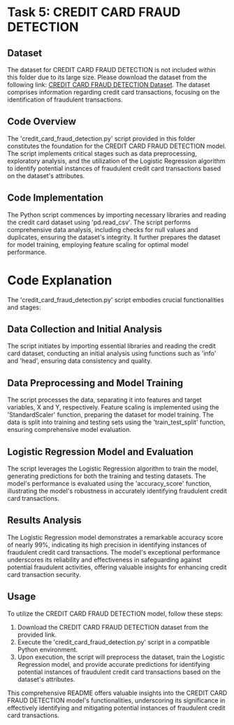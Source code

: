 # Task 5: CREDIT CARD FRAUD DETECTION

## Dataset
The dataset for CREDIT CARD FRAUD DETECTION is not included within this folder due to its large size. Please download the dataset from the following link: [CREDIT CARD FRAUD DETECTION Dataset](https://www.kaggle.com/datasets/mlg-ulb/creditcardfraud). The dataset comprises information regarding credit card transactions, focusing on the identification of fraudulent transactions.

## Code Overview
The 'credit_card_fraud_detection.py' script provided in this folder constitutes the foundation for the CREDIT CARD FRAUD DETECTION model. The script implements critical stages such as data preprocessing, exploratory analysis, and the utilization of the Logistic Regression algorithm to identify potential instances of fraudulent credit card transactions based on the dataset's attributes.

## Code Implementation
The Python script commences by importing necessary libraries and reading the credit card dataset using 'pd.read_csv'. The script performs comprehensive data analysis, including checks for null values and duplicates, ensuring the dataset's integrity. It further prepares the dataset for model training, employing feature scaling for optimal model performance.

# Code Explanation

The 'credit_card_fraud_detection.py' script embodies crucial functionalities and stages:

## Data Collection and Initial Analysis
The script initiates by importing essential libraries and reading the credit card dataset, conducting an initial analysis using functions such as 'info' and 'head', ensuring data consistency and quality.

## Data Preprocessing and Model Training
The script processes the data, separating it into features and target variables, X and Y, respectively. Feature scaling is implemented using the 'StandardScaler' function, preparing the dataset for model training. The data is split into training and testing sets using the 'train_test_split' function, ensuring comprehensive model evaluation.

## Logistic Regression Model and Evaluation
The script leverages the Logistic Regression algorithm to train the model, generating predictions for both the training and testing datasets. The model's performance is evaluated using the 'accuracy_score' function, illustrating the model's robustness in accurately identifying fraudulent credit card transactions.

## Results Analysis
The Logistic Regression model demonstrates a remarkable accuracy score of nearly 99%, indicating its high precision in identifying instances of fraudulent credit card transactions. The model's exceptional performance underscores its reliability and effectiveness in safeguarding against potential fraudulent activities, offering valuable insights for enhancing credit card transaction security.

## Usage
To utilize the CREDIT CARD FRAUD DETECTION model, follow these steps:

1. Download the CREDIT CARD FRAUD DETECTION dataset from the provided link.
2. Execute the 'credit_card_fraud_detection.py' script in a compatible Python environment.
3. Upon execution, the script will preprocess the dataset, train the Logistic Regression model, and provide accurate predictions for identifying potential instances of fraudulent credit card transactions based on the dataset's attributes.

This comprehensive README offers valuable insights into the CREDIT CARD FRAUD DETECTION model's functionalities, underscoring its significance in effectively identifying and mitigating potential instances of fraudulent credit card transactions.
